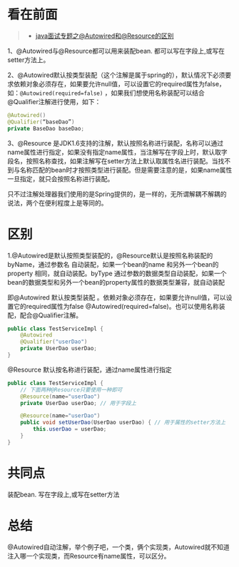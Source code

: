 看在前面
====

> * <a href="https://blog.csdn.net/qq_35180973/article/details/82319564">java面试专题之@Autowired和@Resource的区别</a>

1、@Autowired与@Resource都可以用来装配bean. 都可以写在字段上,或写在setter方法上。

2、@Autowired默认按类型装配（这个注解是属于spring的），默认情况下必须要求依赖对象必须存在，如果要允许null值，可以设置它的required属性为false，如：```@Autowired(required=false)``` ，如果我们想使用名称装配可以结合@Qualifier注解进行使用，如下：

```java
@Autowired()
@Qualifier(“baseDao”) 
private BaseDao baseDao;
```

3、@Resource 是JDK1.6支持的注解，默认按照名称进行装配，名称可以通过name属性进行指定，如果没有指定name属性，当注解写在字段上时，默认取字段名，按照名称查找，如果注解写在setter方法上默认取属性名进行装配。当找不到与名称匹配的bean时才按照类型进行装配。但是需要注意的是，如果name属性一旦指定，就只会按照名称进行装配。

只不过注解处理器我们使用的是Spring提供的，是一样的，无所谓解耦不解耦的说法，两个在便利程度上是等同的。

区别
====

1.@Autowired是默认按照类型装配的，@Resource默认是按照名称装配的byName，通过参数名 自动装配，如果一个bean的name 和另外一个bean的 property 相同，就自动装配。byType 通过参数的数据类型自动装配，如果一个bean的数据类型和另外一个bean的property属性的数据类型兼容，就自动装配

即@Autowired 默认按类型装配 。依赖对象必须存在，如果要允许null值，可以设置它的required属性为false @Autowired(required=false)。也可以使用名称装配，配合@Qualifier注解。

```java
public class TestServiceImpl {
    @Autowired
    @Qualifier("userDao")
    private UserDao userDao; 
}
```

@Resource 默认按名称进行装配，通过name属性进行指定

```java
public class TestServiceImpl {
    // 下面两种@Resource只要使用一种即可
    @Resource(name="userDao")
    private UserDao userDao; // 用于字段上

    @Resource(name="userDao")
    public void setUserDao(UserDao userDao) { // 用于属性的setter方法上
        this.userDao = userDao;
    }
}
```

共同点
====

装配bean. 写在字段上,或写在setter方法

总结
====

@Autowired自动注解，举个例子吧，一个类，俩个实现类，Autowired就不知道注入哪一个实现类，而Resource有name属性，可以区分。

